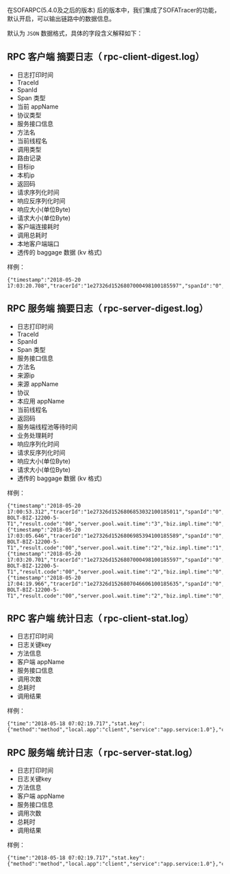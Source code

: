 在SOFARPC(5.4.0及之后的版本) 后的版本中，我们集成了SOFATracer的功能，默认开启，可以输出链路中的数据信息。

默认为 `JSON` 数据格式，具体的字段含义解释如下：

## RPC 客户端 摘要日志（ rpc-client-digest.log）

* 日志打印时间
* TraceId
* SpanId
* Span 类型
* 当前 appName
* 协议类型
* 服务接口信息
* 方法名
* 当前线程名
* 调用类型
* 路由记录
* 目标ip
* 本机ip
* 返回码
* 请求序列化时间
* 响应反序列化时间
* 响应大小(单位Byte)
* 请求大小(单位Byte)
* 客户端连接耗时
* 调用总耗时
* 本地客户端端口
* 透传的 baggage 数据 (kv 格式)

样例：

```
{"timestamp":"2018-05-20 17:03:20.708","tracerId":"1e27326d1526807000498100185597","spanId":"0","span.kind":"client","local.app":"SOFATracerRPC","protocol":"bolt","service":"com.alipay.sofa.tracer.examples.sofarpc.direct.DirectService:1.0","method":"sayDirect","current.thread.name":"main","invoke.type":"sync","router.record":"DIRECT","remote.ip":"127.0.0.1:12200","local.client.ip":"127.0.0.1","result.code":"00","req.serialize.time":"33","resp.deserialize.time":"39","resp.size":"170","req.size":"582","client.conn.time":"0","client.elapse.time":"155","local.client.port":"59774","baggage":""}
```


## RPC  服务端 摘要日志（ rpc-server-digest.log）

* 日志打印时间
* TraceId
* SpanId
* Span 类型
* 服务接口信息
* 方法名
* 来源ip
* 来源 appName
* 协议
* 本应用 appName
* 当前线程名
* 返回码
* 服务端线程池等待时间
* 业务处理耗时
* 响应序列化时间
* 请求反序列化时间
* 响应大小(单位Byte)
* 请求大小(单位Byte)
* 透传的 baggage 数据 (kv 格式)

样例：

```
{"timestamp":"2018-05-20 17:00:53.312","tracerId":"1e27326d1526806853032100185011","spanId":"0","span.kind":"server","service":"com.alipay.sofa.tracer.examples.sofarpc.direct.DirectService:1.0","method":"sayDirect","remote.ip":"127.0.0.1","remote.app":"SOFATracerRPC","protocol":"bolt","local.app":"SOFATracerRPC","current.thread.name":"SOFA-BOLT-BIZ-12200-5-T1","result.code":"00","server.pool.wait.time":"3","biz.impl.time":"0","resp.serialize.time":"4","req.deserialize.time":"38","resp.size":"170","req.size":"582","baggage":"",{"timestamp":"2018-05-20 17:03:05.646","tracerId":"1e27326d1526806985394100185589","spanId":"0","span.kind":"server","service":"com.alipay.sofa.tracer.examples.sofarpc.direct.DirectService:1.0","method":"sayDirect","remote.ip":"127.0.0.1","remote.app":"SOFATracerRPC","protocol":"bolt","local.app":"SOFATracerRPC","current.thread.name":"SOFA-BOLT-BIZ-12200-5-T1","result.code":"00","server.pool.wait.time":"2","biz.impl.time":"1","resp.serialize.time":"1","req.deserialize.time":"6","resp.size":"170","req.size":"582","baggage":"",{"timestamp":"2018-05-20 17:03:20.701","tracerId":"1e27326d1526807000498100185597","spanId":"0","span.kind":"server","service":"com.alipay.sofa.tracer.examples.sofarpc.direct.DirectService:1.0","method":"sayDirect","remote.ip":"127.0.0.1","remote.app":"SOFATracerRPC","protocol":"bolt","local.app":"SOFATracerRPC","current.thread.name":"SOFA-BOLT-BIZ-12200-5-T1","result.code":"00","server.pool.wait.time":"2","biz.impl.time":"0","resp.serialize.time":"1","req.deserialize.time":"4","resp.size":"170","req.size":"582","baggage":"",{"timestamp":"2018-05-20 17:04:19.966","tracerId":"1e27326d1526807046606100185635","spanId":"0","span.kind":"server","service":"com.alipay.sofa.tracer.examples.sofarpc.direct.DirectService:1.0","method":"sayDirect","remote.ip":"127.0.0.1","remote.app":"SOFATracerRPC","protocol":"bolt","local.app":"SOFATracerRPC","current.thread.name":"SOFA-BOLT-BIZ-12200-5-T1","result.code":"00","server.pool.wait.time":"2","biz.impl.time":"0","resp.serialize.time":"1","req.deserialize.time":"4","resp.size":"170","req.size":"582","baggage":""}
```

## RPC 客户端 统计日志（ rpc-client-stat.log）

* 日志打印时间
* 日志关键key
* 方法信息
* 客户端 appName
* 服务接口信息
* 调用次数
* 总耗时
* 调用结果

样例：

```
{"time":"2018-05-18 07:02:19.717","stat.key":{"method":"method","local.app":"client","service":"app.service:1.0"},"count":10,"total.cost.milliseconds":17,"success":"Y"}
```



## RPC  服务端 统计日志（ rpc-server-stat.log）

* 日志打印时间
* 日志关键key
* 方法信息
* 客户端 appName
* 服务接口信息
* 调用次数
* 总耗时
* 调用结果

样例：

```
{"time":"2018-05-18 07:02:19.717","stat.key":{"method":"method","local.app":"client","service":"app.service:1.0"},"count":10,"total.cost.milliseconds":17,"success":"Y"}
```
